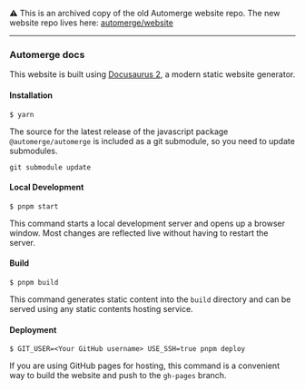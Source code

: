 ⚠️ This is an archived copy of the old Automerge website repo. The new website repo lives here: [automerge/website](https://github.com/automerge/automerge.github.org)

---

### Automerge docs

This website is built using [Docusaurus 2](https://docusaurus.io/), a modern static website generator.

#### Installation

```
$ yarn
```

The source for the latest release of the javascript package
`@automerge/automerge` is included as a git submodule, so you need to update
submodules.

```
git submodule update
```

#### Local Development

```
$ pnpm start
```

This command starts a local development server and opens up a browser window. Most changes are reflected live without having to restart the server.

#### Build

```
$ pnpm build
```

This command generates static content into the `build` directory and can be served using any static contents hosting service.

#### Deployment

```
$ GIT_USER=<Your GitHub username> USE_SSH=true pnpm deploy
```

If you are using GitHub pages for hosting, this command is a convenient way to build the website and push to the `gh-pages` branch.
